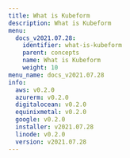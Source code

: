 ```yaml
---
title: What is Kubeform
description: What is Kubeform
menu:
  docs_v2021.07.28:
    identifier: what-is-kubeform
    parent: concepts
    name: What is Kubeform
    weight: 10
menu_name: docs_v2021.07.28
info:
  aws: v0.2.0
  azurerm: v0.2.0
  digitalocean: v0.2.0
  equinixmetal: v0.2.0
  google: v0.2.0
  installer: v2021.07.28
  linode: v0.2.0
  version: v2021.07.28
---
```


